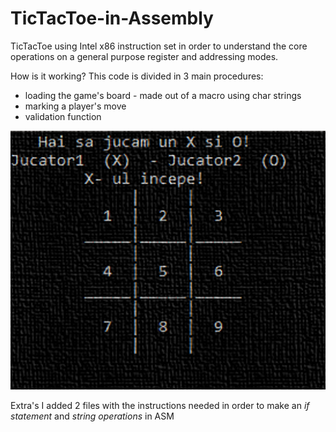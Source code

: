 # TicTacToe-in-Assembly
TicTacToe using Intel x86 instruction set in order to understand the core operations on a general purpose register and addressing modes.


How is it working?
This code is divided in 3 main procedures: 

- loading the game's board - made out of a macro using char strings
- marking a player's move
- validation function

![Board](https://github.com/crisapal/TicTacToe-in-Assembly/blob/main/board.png)

Extra's
I added 2 files with the instructions needed in order to make an *if statement* and *string operations*  in ASM
